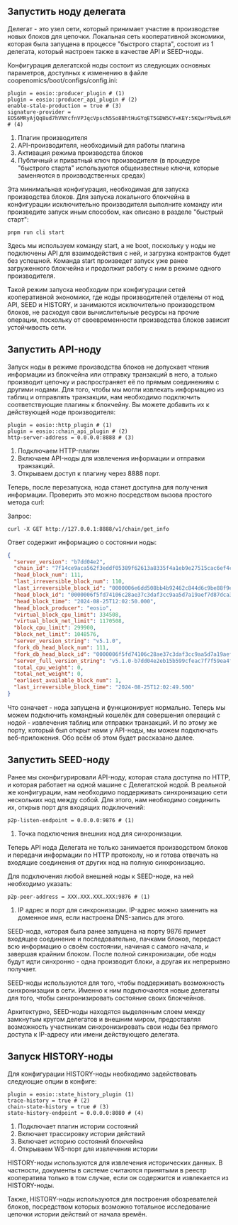 ## Запустить ноду делегата

Делегат - это узел сети, который принимает участие в производстве новых блоков для цепочки. Локальная сеть кооперативной экономики, которая была запущена в процессе "быстрого старта", состоит из 1 делегата, который настроен также в качестве API и SEED-ноды. 

Конфигурация делегатской ноды состоит из следующих основных параметров, доступных к изменению в файле coopenomics/boot/configs/config.ini:

``` { .bash .copy .annotate}
plugin = eosio::producer_plugin # (1)
plugin = eosio::producer_api_plugin # (2)
enable-stale-production = true # (3)
signature-provider = EOS6MRyAjQq8ud7hVNYcfnVPJqcVpscN5So8BhtHuGYqET5GDW5CV=KEY:5KQwrPbwdL6PhXujxW37FSSQZ1JiwsST4cqQzDeyXtP79zkvFD3 # (4)
```

1. Плагин производителя
2. API-производителя, необходимый для работы плагина
3. Активация режима производства блоков
4. Публичный и приватный ключ производителя (в процедуре "быстрого старта" используются общеизвестные ключи, которые заменяются в производственных средах)

Эта минимальная конфигурация, необходимая для запуска производства блоков. Для запуска локального блокчейна в конфигурации исключительно производителя выполните команду или произведите запуск иным способом, как описано в разделе "быстрый старт":

``` { .bash .copy .annotate}
pnpm run cli start
```

Здесь мы используем команду start, а не boot, поскольку у ноды не подключены API для взаимодействия с ней, и загрузка контрактов будет без успешной. Команда start произведет запуск уже ранее загруженного блокчейна и продолжит работу с ним в режиме одного производителя. 

Такой режим запуска необходим при конфигурации сетей кооперативной экономики, где ноды производителей отделены от нод API, SEED и HISTORY, и занимаются исключительно производством блоков, не расходуя свои вычислительные ресурсы на прочие операции, поскольку от своевременности производства блоков зависит устойчивость сети. 






## Запустить API-ноду
Запуск ноды в режиме производства блоков не допускает чтения информации из блокчейна или отправку транзакций в него, а только производит цепочку и распространяет её по прямым соединениям с другими нодами. Для того, чтобы мы могли извлекать информацию из таблиц и отправлять транзакции, нам необходимо подключить соответствующие плагины к блокчейну. Вы можете добавить их к действующей ноде производителя:

``` { .bash .copy .annotate}
plugin = eosio::http_plugin # (1)
plugin = eosio::chain_api_plugin # (2)
http-server-address = 0.0.0.0:8888 # (3)
```

1. Подключаем HTTP-плагин
2. Включаем API-ноды для извлечения информации и отправки транзакций.
3. Открываем доступ к плагину через 8888 порт. 

Теперь, после перезапуска, нода станет доступна для получения информации. Проверить это можно посредством вызова простого метода curl: 

Запрос:

``` { .bash .copy .annotate}
curl -X GET http://127.0.0.1:8888/v1/chain/get_info
```


Ответ содержит информацию о состоянии ноды:
``` json
{
  "server_version": "b7dd04e2",
  "chain_id": "7f14ce9aca562f3eddf05389f62613a8335f4a1eb9e27515cac6ef4cbd1daf2d",
  "head_block_num": 111,
  "last_irreversible_block_num": 110,
  "last_irreversible_block_id": "0000006e6dd508bb4b92462c844d6c9be88f9e377e41af7186b152f1580c8705",
  "head_block_id": "0000006f5fd74106c28ae37c3daf3cc9aa5d7a19aef7d87dca3ae10edbbd24fd",
  "head_block_time": "2024-08-25T12:02:50.000",
  "head_block_producer": "eosio",
  "virtual_block_cpu_limit": 334508,
  "virtual_block_net_limit": 1170508,
  "block_cpu_limit": 299900,
  "block_net_limit": 1048576,
  "server_version_string": "v5.1.0",
  "fork_db_head_block_num": 111,
  "fork_db_head_block_id": "0000006f5fd74106c28ae37c3daf3cc9aa5d7a19aef7d87dca3ae10edbbd24fd",
  "server_full_version_string": "v5.1.0-b7dd04e2eb15b599cfeac7f7f59ea4f2380f6199",
  "total_cpu_weight": 0,
  "total_net_weight": 0,
  "earliest_available_block_num": 1,
  "last_irreversible_block_time": "2024-08-25T12:02:49.500"
}

```

Что означает - нода запущена и функционирует нормально. Теперь мы можем подключить командный кошелёк для совершения операций с нодой - извлечения таблиц или отправки транзакций. И по этому же порту, который был открыт нами у API-ноды, мы можем подключать веб-приложения. Обо всём об этом будет рассказано далее. 


## Запустить SEED-ноду

Ранее мы сконфигурировали API-ноду, которая стала доступна по HTTP, и которая работает на одной машине с Делегатской нодой. В реальной же конфигурации, нам необходимо поддерживать синхронизацию сети нескольких нод между собой. Для этого, нам необходимо соединить их, открыв порт для входящих подключений:

```
p2p-listen-endpoint = 0.0.0.0:9876 # (1)
``` 

1. Точка подключения внешних нод для синхронизации. 

Теперь API нода Делегата не только занимается производством блоков и передачи информации по HTTP протоколу, но и готова отвечать на входящие соединения от других нод на полную синхронизацию. 

Для подключения любой внешней ноды к SEED-ноде, на ней необходимо указать:

```
p2p-peer-address = XXX.XXX.XXX.XXX:9876 # (1)
```

1. IP адрес и порт для синхронизации. IP-адрес можно заменить на доменное имя, если настроена DNS-запись для этого.

SEED-нода, которая была ранее запущена на порту 9876 примет входящее соединение и последовательно, пачками блоков, передаст всю информацию о своём состоянии, начиная с самого начала, и завершая крайним блоком. После полной синхронизации, обе ноды будут идти синхронно - одна производит блоки, а другая их непрерывно получает. 

SEED-ноды используются для того, чтобы поддерживать возможность синхронизации в сети. Именно к ним подключаются новые делегаты для того, чтобы синхронизировать состояние своих блокчейнов. 

Архитектурно, SEED-ноды находятся выделенным слоем между замкнутым кругом делегатов и внешним миром, предоставляя возможность участникам синхронизировать свои ноды без прямого доступа к IP-адресу или имени действующего делегата. 


## Запуск HISTORY-ноды

Для конфигурации HISTORY-ноды необходимо задействовать следующие опции в конфиге:

``` {.bash}
plugin = eosio::state_history_plugin (1)
trace-history = true # (2)
chain-state-history = true # (3)
state-history-endpoint = 0.0.0.0:8080 # (4)

```

1. Подключает плагин истории состояний
2. Включает трассировку истории действий
3. Включает историю состояний блокчейна
4. Открываем WS-порт для извлечения истории

HISTORY-ноды используются для извлечения исторических данных. В частности, документы в системе считаются принятыми в реестр кооператива только в том случае, если он содержится и извлекается из HISTORY-ноды. 

Также, HISTORY-ноды используются для построения обозревателей блоков, посредством которых возможно тотальное исследование цепочки истории действий от начала времён. 

